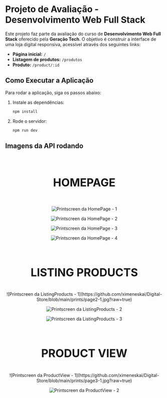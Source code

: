 # Projeto de Avaliação - Desenvolvimento Web Full Stack

Este projeto faz parte da avaliação do curso de **Desenvolvimento Web Full Stack** oferecido pela **Geração Tech**. 
O objetivo é construir a interface de uma loja digital responsiva, acessível através dos seguintes links:

- **Página inicial:** `/`
- **Listagem de produtos:** `/produtos`
- **Produto:** `/product/:id`

## Como Executar a Aplicação

Para rodar a aplicação, siga os passos abaixo:

1. Instale as dependências:
   ```bash
   npm install

2. Rode o servidor:
   ```bash
   npm run dev


## Imagens da API rodando
<br>
<div align="center"> 
<h1 style="font-size: 2.5em; font-weight: bold;">HOMEPAGE</h1>
<br>

![Printscreen da HomePage - 1](https://github.com/ximeneskai/Digital-Store/blob/main/prints/page1-1.jpg?raw=true)

![Printscreen da HomePage - 2](https://github.com/ximeneskai/Digital-Store/blob/main/prints/page1-2.jpg?raw=true)

![Printscreen da HomePage - 3](https://github.com/ximeneskai/Digital-Store/blob/main/prints/page1-3.jpg?raw=true)

![Printscreen da HomePage - 4](https://github.com/ximeneskai/Digital-Store/blob/main/prints/page1-4.jpg?raw=true)

<br>
<h1 style="font-size: 2.5em; font-weight: bold;">LISTING PRODUCTS</h1>
<br>
![Printscreen da ListingProducts - 1](https://github.com/ximeneskai/Digital-Store/blob/main/prints/page2-1.jpg?raw=true)

![Printscreen da ListingProducts - 2](https://github.com/ximeneskai/Digital-Store/blob/main/prints/page2-2.jpg?raw=true)

![Printscreen da ListingProducts - 3](https://github.com/ximeneskai/Digital-Store/blob/main/prints/page2-3.jpg?raw=true)

<br>
<h1 style="font-size: 2.5em; font-weight: bold;">PRODUCT VIEW</h1>
<br>
![Printscreen da ProductView - 1](https://github.com/ximeneskai/Digital-Store/blob/main/prints/page3-1.jpg?raw=true)

![Printscreen da ProductView - 2](https://github.com/ximeneskai/Digital-Store/blob/main/prints/page%203-2.jpg?raw=true)

</div>

